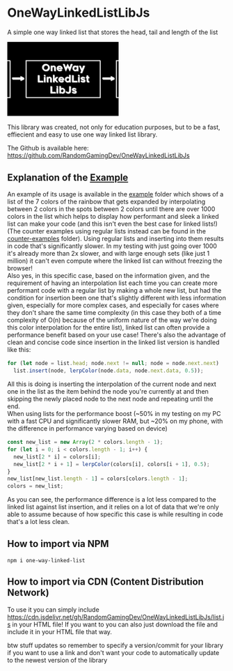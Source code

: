 # OneWayLinkedListLibJs

A simple one way linked list that stores the head, tail and length of the list

<img src="https://raw.githubusercontent.com/RandomGamingDev/OneWayLinkedListLibJs/refs/heads/main/OneWayLinkedListLibJs.png" width="256"/>

This library was created, not only for education purposes, but to be a fast, effiecient and easy to use one way linked list library.

The Github is available here: https://github.com/RandomGamingDev/OneWayLinkedListLibJs

## Explanation of the [Example](https://github.com/RandomGamingDev/OneWayLinkedListLibJs/tree/main/example)

An example of its usage is available in the [example](https://github.com/RandomGamingDev/OneWayLinkedListLibJs/tree/main/example) folder which shows of a list of the 7 colors of the rainbow that gets expanded by interpolating between 2 colors in the spots between 2 colors until there are over 1000 colors in the list which helps to display how performant and sleek a linked list can make your code (and this isn't even the best case for linked lists!) (The counter examples using regular lists instead can be found in the [counter-examples](https://github.com/RandomGamingDev/OneWayLinkedListLibJs/tree/main/example) folder). Using regular lists and inserting into them results in code that's significantly slower. In my testing with just going over 1000 it's already more than 2x slower, and with large enough sets (like just 1 million) it can't even compute where the linked list can without freezing the browser!<br/>
Also yes, in this specific case, based on the information given, and the requirement of having an interpolation list each time you can create more performant code with a regular list by making a whole new list, but had the condition for insertion been one that's slightly different with less information given, especially for more complex cases, and especially for cases where they don't share the same time complexity (in this case they both of a time complexity of O(n) because of the uniform nature of the way we're doing this color interpolation for the entire list), linked list can often provide a performance benefit based on your use case! There's also the advantage of clean and concise code since insertion in the linked list version is handled like this:
```js
for (let node = list.head; node.next != null; node = node.next.next)
  list.insert(node, lerpColor(node.data, node.next.data, 0.5));
```
All this is doing is inserting the interpolation of the current node and next one in the list as the item behind the node you're currently at and then skipping the newly placed node to the next node and repeating until the end. <br/>
When using lists for the performance boost (~50% in my testing on my PC with a fast CPU and significantly slower RAM, but ~20% on my phone, with the difference in performance varying based on device)
```js
const new_list = new Array(2 * colors.length - 1);
for (let i = 0; i < colors.length - 1; i++) {
  new_list[2 * i] = colors[i];
  new_list[2 * i + 1] = lerpColor(colors[i], colors[i + 1], 0.5);
}
new_list[new_list.length - 1] = colors[colors.length - 1];
colors = new_list;
```
As you can see, the performance difference is a lot less compared to the linked list against list insertion, and it relies on a lot of data that we're only able to assume because of how specific this case is while resulting in code that's a lot less clean.

## How to import via NPM
```
npm i one-way-linked-list
```

## How to import via CDN (Content Distribution Network)

To use it you can simply include https://cdn.jsdelivr.net/gh/RandomGamingDev/OneWayLinkedListLibJs/list.js
in your HTML file! If you want to you can also just download the file and include it in your HTML file that way.

btw stuff updates so remember to specify a version/commit for your library if you want to use a link and don't want your code to automatically update to the newest version of the library
